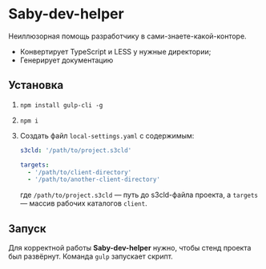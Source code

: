 # Saby-dev-helper

Неиллюзорная помощь разработчику в сами-знаете-какой-конторе.

* Конвертирует TypeScript и LESS у нужные директории;
* Генерирует документацию

## Установка

1. `npm install gulp-cli -g`
2. `npm i`
3. Создать файл `local-settings.yaml` с содержимым:

    ```yaml
    s3cld: '/path/to/project.s3cld'

    targets:
      - '/path/to/client-directory'
      - '/path/to/another-client-directory'
    ```

    где `/path/to/project.s3cld` — путь до s3cld-файла проекта,
    а `targets` — массив рабочих каталогов `client`.

## Запуск

Для корректной работы __Saby-dev-helper__ нужно, чтобы стенд проекта был развёрнут.
Команда `gulp` запускает скрипт.
